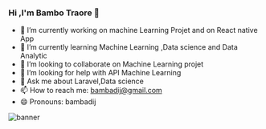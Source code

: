 




### Hi ,I'm Bambo Traore 👋


- 🔭 I’m currently working on machine Learning Projet and on React native App
- 🌱 I’m currently learning Machine Learning ,Data science and Data Analytic
- 👯 I’m looking to collaborate on Machine Learning projet
- 🤔 I’m looking for help with API Machine Learning 
- 💬 Ask me about Laravel,Data science 
- 📫 How to reach me: bambadij@gmail.com
- 😄 Pronouns: bambadij


![banner](https://www.canva.com/design/DAFz6dL1YrQ/-Mzm1flQhmT6MxEYH64-AQ/edit?utm_content=DAFz6dL1YrQ&utm_campaign=designshare&utm_medium=link2&utm_source=sharebutton )
